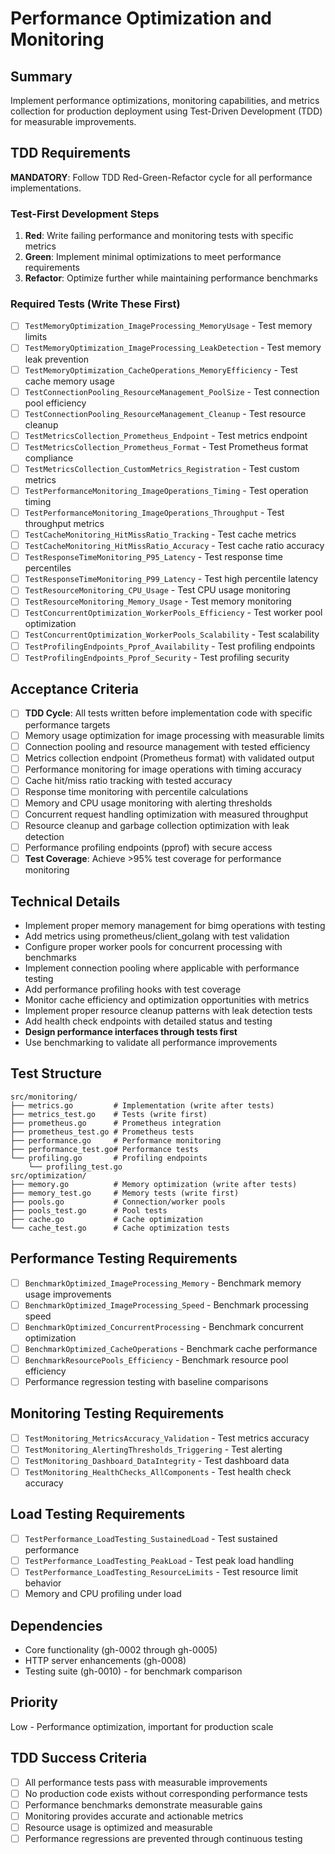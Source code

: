 # Performance Optimization and Monitoring

## Summary
Implement performance optimizations, monitoring capabilities, and metrics collection for production deployment using Test-Driven Development (TDD) for measurable improvements.

## TDD Requirements
**MANDATORY**: Follow TDD Red-Green-Refactor cycle for all performance implementations.

### Test-First Development Steps
1. **Red**: Write failing performance and monitoring tests with specific metrics
2. **Green**: Implement minimal optimizations to meet performance requirements
3. **Refactor**: Optimize further while maintaining performance benchmarks

### Required Tests (Write These First)
- [ ] `TestMemoryOptimization_ImageProcessing_MemoryUsage` - Test memory limits
- [ ] `TestMemoryOptimization_ImageProcessing_LeakDetection` - Test memory leak prevention
- [ ] `TestMemoryOptimization_CacheOperations_MemoryEfficiency` - Test cache memory usage
- [ ] `TestConnectionPooling_ResourceManagement_PoolSize` - Test connection pool efficiency
- [ ] `TestConnectionPooling_ResourceManagement_Cleanup` - Test resource cleanup
- [ ] `TestMetricsCollection_Prometheus_Endpoint` - Test metrics endpoint
- [ ] `TestMetricsCollection_Prometheus_Format` - Test Prometheus format compliance
- [ ] `TestMetricsCollection_CustomMetrics_Registration` - Test custom metrics
- [ ] `TestPerformanceMonitoring_ImageOperations_Timing` - Test operation timing
- [ ] `TestPerformanceMonitoring_ImageOperations_Throughput` - Test throughput metrics
- [ ] `TestCacheMonitoring_HitMissRatio_Tracking` - Test cache metrics
- [ ] `TestCacheMonitoring_HitMissRatio_Accuracy` - Test cache ratio accuracy
- [ ] `TestResponseTimeMonitoring_P95_Latency` - Test response time percentiles
- [ ] `TestResponseTimeMonitoring_P99_Latency` - Test high percentile latency
- [ ] `TestResourceMonitoring_CPU_Usage` - Test CPU usage monitoring
- [ ] `TestResourceMonitoring_Memory_Usage` - Test memory monitoring
- [ ] `TestConcurrentOptimization_WorkerPools_Efficiency` - Test worker pool optimization
- [ ] `TestConcurrentOptimization_WorkerPools_Scalability` - Test scalability
- [ ] `TestProfilingEndpoints_Pprof_Availability` - Test profiling endpoints
- [ ] `TestProfilingEndpoints_Pprof_Security` - Test profiling security

## Acceptance Criteria
- [ ] **TDD Cycle**: All tests written before implementation code with specific performance targets
- [ ] Memory usage optimization for image processing with measurable limits
- [ ] Connection pooling and resource management with tested efficiency
- [ ] Metrics collection endpoint (Prometheus format) with validated output
- [ ] Performance monitoring for image operations with timing accuracy
- [ ] Cache hit/miss ratio tracking with tested accuracy
- [ ] Response time monitoring with percentile calculations
- [ ] Memory and CPU usage monitoring with alerting thresholds
- [ ] Concurrent request handling optimization with measured throughput
- [ ] Resource cleanup and garbage collection optimization with leak detection
- [ ] Performance profiling endpoints (pprof) with secure access
- [ ] **Test Coverage**: Achieve >95% test coverage for performance monitoring

## Technical Details
- Implement proper memory management for bimg operations with testing
- Add metrics using prometheus/client_golang with test validation
- Configure proper worker pools for concurrent processing with benchmarks
- Implement connection pooling where applicable with performance testing
- Add performance profiling hooks with test coverage
- Monitor cache efficiency and optimization opportunities with metrics
- Implement proper resource cleanup patterns with leak detection tests
- Add health check endpoints with detailed status and testing
- **Design performance interfaces through tests first**
- Use benchmarking to validate all performance improvements

## Test Structure
```
src/monitoring/
├── metrics.go         # Implementation (write after tests)
├── metrics_test.go    # Tests (write first)
├── prometheus.go      # Prometheus integration
├── prometheus_test.go # Prometheus tests
├── performance.go     # Performance monitoring
├── performance_test.go# Performance tests
└── profiling.go       # Profiling endpoints
    └── profiling_test.go
src/optimization/
├── memory.go          # Memory optimization (write after tests)
├── memory_test.go     # Memory tests (write first)
├── pools.go           # Connection/worker pools
├── pools_test.go      # Pool tests
├── cache.go           # Cache optimization
└── cache_test.go      # Cache optimization tests
```

## Performance Testing Requirements
- [ ] `BenchmarkOptimized_ImageProcessing_Memory` - Benchmark memory usage improvements
- [ ] `BenchmarkOptimized_ImageProcessing_Speed` - Benchmark processing speed
- [ ] `BenchmarkOptimized_ConcurrentProcessing` - Benchmark concurrent optimization
- [ ] `BenchmarkOptimized_CacheOperations` - Benchmark cache performance
- [ ] `BenchmarkResourcePools_Efficiency` - Benchmark resource pool efficiency
- [ ] Performance regression testing with baseline comparisons

## Monitoring Testing Requirements
- [ ] `TestMonitoring_MetricsAccuracy_Validation` - Test metrics accuracy
- [ ] `TestMonitoring_AlertingThresholds_Triggering` - Test alerting
- [ ] `TestMonitoring_Dashboard_DataIntegrity` - Test dashboard data
- [ ] `TestMonitoring_HealthChecks_AllComponents` - Test health check accuracy

## Load Testing Requirements
- [ ] `TestPerformance_LoadTesting_SustainedLoad` - Test sustained performance
- [ ] `TestPerformance_LoadTesting_PeakLoad` - Test peak load handling
- [ ] `TestPerformance_LoadTesting_ResourceLimits` - Test resource limit behavior
- [ ] Memory and CPU profiling under load

## Dependencies
- Core functionality (gh-0002 through gh-0005)
- HTTP server enhancements (gh-0008)
- Testing suite (gh-0010) - for benchmark comparison

## Priority
Low - Performance optimization, important for production scale

## TDD Success Criteria
- [ ] All performance tests pass with measurable improvements
- [ ] No production code exists without corresponding performance tests
- [ ] Performance benchmarks demonstrate measurable gains
- [ ] Monitoring provides accurate and actionable metrics
- [ ] Resource usage is optimized and measurable
- [ ] Performance regressions are prevented through continuous testing